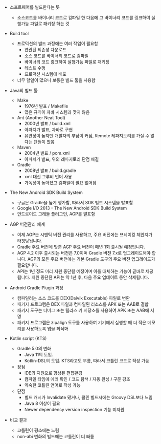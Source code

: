 - 소프트웨어를 빌드한다는 뜻
	- 소스코드를 바이너리 코드로 컴파일 한 다음에 그 바이너리 코드를 링크하여 실행가능 파일로 패키징 하는 것

- Build tool
	- 프로덕션의 빌드 과정에는 여러 작업이 필요함
		- 연관된 의존성 다운로드
		- 소스 코드를 바이너리 코드로 컴파일
		- 바이너리 코드 링크하여 실행가능 파일로 패키징
		- 테스트 수행
		- 프로덕션 시스템에 배포
	- 너무 할일이 많으니 보통은 빌드 툴을 사용함


- Java의 빌드 툴
	- Make
		- 1976년 발표 / Makefile
		- 많은 규칙이 자바 시스템과 맞지 않음
	- Ant (Another Neat Tool)
		- 2000년 발표 / build.xml
		- 아파치가 발표, 자바로 구현
		- 유연성이 높지만 개발자의 부담이 커짐, Remote 레파지토리를 가질 수 없다는 단점이 있음
	- Maven
		- 2004년 발표 / pom.xml
		- 아파치가 발표, 위의 레파지토리 단점 해결
	- Gradle
		- 2008년 발표 / build.gradle
		- xml 대신 그루비 언어 사용
		- 가독성이 높아졌고 컴파일이 필요 없어짐

- The New Android SDK Build System
	- 구글은 Gradle을 높게 평가함, 따라서 SDK 빌드 시스템을 발표함
	- Google I/O 2013 - The New Android SDK Build System
	- 안드로이드 그래들 플러그인, AGP를 발표함

- AGP 버전관리 체계
	- 이제 AGP는 시맨틱 버전 관리를 사용하고, 주요 버전에는 브레이킹 체인지가 타겟팅됩니다.
	- Gradle 주요 버전에 맞춘 AGP 주요 버전이 매년 1회 출시될 예정입니다.
	- AGP 4.2 이후 출시되는 버전은 7.0이며 Gradle 버전 7.x로 업그레이드해야 합니다. AGP의 모든 주요 버전에는 기본 Gradle 도구의 주요 버전 업그레이드가 필요합니다.
	- API는 1년 정도 미리 지원 중단될 예정이며 이를 대체하는 기능이 곧바로 제공됩니다. 지원 중단된 API는 약 1년 후, 다음 주요 업데이트 동안 삭제됩니다.


- Android Gradle Plugin 과정
	- 컴파일러는 소스 코드를 DEX(Dalvik Executable) 파일로 변환
	- 패키지 프로그램은 DEX 파일과 컴파일된 리소스를 APK 또는 AAB로 결합
	- 패키지 도구는 디버그 또는 릴리스 키 저장소를 사용하여 APK 또는 AAB에 서명
	- 패키지 프로그램은 zipalign 도구를 사용하여 기기에서 실행할 때 더 적은 메모리를 사용하도록 앱을 최적화


- Kotlin script (KTS)
	- Gradle 5.0의 변화
		- Java 11의 도입.
		- Kotlin-DSL의 도입. KTS라고도 부름, 따라서 코틀린 코드로 작성 가능
	- 장점
		- IDE의 지원으로 향상된 편집환경
		- 컴파일 타임에 에러 확인 / 코드 탐색 / 자동 완성 / 구문 강조
		- 익숙한 코틀린 언어로 작성 가능
	- 단점
		- 빌드 캐시가 Invalidate 됐거나, 클린 빌드시에는 Groovy DSL보다 느림
		- Java 8 이상이 필요
		- Newer dependency version inspection 기능 미지원

- 비교 결과
	- 코틀린이 평소에는 느림
	- non-abi 변화의 빌드에는 코틀린이 더 빠름

